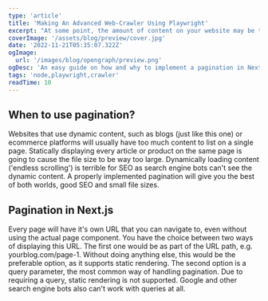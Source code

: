 ```yaml
---
type: 'article'
title: 'Making An Advanced Web-Crawler Using Playwright'
excerpt: "At some point, the amount of content on your website may be too much for a single page. Long loading times will negatively affect the user experience. This article will show you how to implement pagination, one possible solution to this problem, using Next.js and Mantine. We'll also discuss alternatives and why they all perform worse than pagination."
coverImage: '/assets/blog/preview/cover.jpg'
date: '2022-11-21T05:35:07.322Z'
ogImage:
  url: '/images/blog/opengraph/preview.png'
ogDesc: 'An easy guide on how and why to implement a pagination in Next.JS'
tags: 'node,playwright,crawler'
readTime: 10
---
```

## When to use pagination?

Websites that use dynamic content, such as blogs (just like this one) or ecommerce platforms will usually have too much content to list on a single page. Statically displaying every article or product on the same page is going to cause the file size to be way too large. Dynamically loading content ('endless scrolling') is terrible for SEO as search engine bots can't see the dynamic content. A properly implemented pagination will give you the best of both worlds, good SEO and small file sizes.

## Pagination in Next.js

Every page will have it's own URL that you can navigate to, even without using the actual page component. You have the choice between two ways of displaying this URL. The first one would be as part of the URL path, e.g. yourblog.com/page-1. Without doing anything else, this would be the preferable option, as it supports static rendering. The second option is a query parameter, the most common way of handling pagination. Due to requiring a query, static rendering is not supported. Google and other search engine bots also can't work with queries at all. 